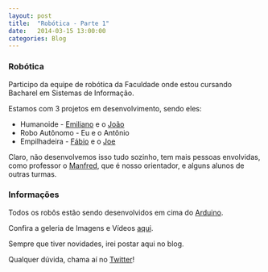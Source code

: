 ```yaml
---
layout: post
title:  "Robótica - Parte 1"
date:   2014-03-15 13:00:00
categories: Blog
---
```


<h3>Robótica</h3>
Participo da equipe de robótica da Faculdade onde estou cursando Bacharel em Sistemas de Informação.

Estamos com 3 projetos em desenvolvimento, sendo eles:

* Humanoide - <a href="https://twitter.com/TheEmilios" target="blank">Emiliano</a> e o <a href="http://joaoschmitt.wordpress.com/" target="blank">João</a>
* Robo Autônomo - Eu e o Antônio
* Empilhadeira - <a href="https://twitter.com/binhomurilo" target="blank">Fábio</a> e o <a href="https://twitter.com/Joe_Moonlight" target="blank">Joe</a>

Claro, não desenvolvemos isso tudo sozinho, tem mais pessoas envolvidas, como professor o <a href="http://manfred.com.br/" target="blank">Manfred</a>,
que é nosso orientador, e alguns alunos de outras turmas.

<h3>Informações</h3>
Todos os robôs estão sendo desenvolvidos em cima do <a href="http://www.arduino.cc/" target="blank">Arduino</a>.

Confira a geleria de Imagens e Vídeos <a href="http://fabricioronchi.com/galeria/galeria-robotica.html" target="blank">aqui</a>.

Sempre que tiver novidades, irei postar aqui no blog.

Qualquer dúvida, chama aí no <a href="https://twitter.com/realronchi" target="blank">Twitter</a>!




